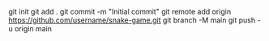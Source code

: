 git init
git add .
git commit -m "Initial commit"
git remote add origin https://github.com/username/snake-game.git
git branch -M main
git push -u origin main
